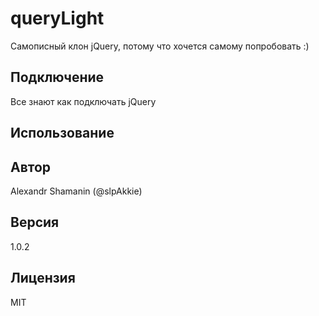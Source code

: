 # queryLight

Самописный клон jQuery, потому что хочется самому попробовать :)

## Подключение

Все знают как подключать jQuery

## Использование

## Автор

Alexandr Shamanin (@slpAkkie)

## Версия

1.0.2

## Лицензия

MIT
